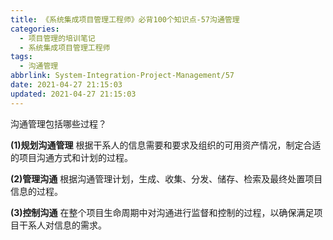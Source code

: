```yaml
---
title: 《系统集成项目管理工程师》必背100个知识点-57沟通管理
categories:
  - 项目管理的培训笔记
  - 系统集成项目管理工程师
tags:
  - 沟通管理
abbrlink: System-Integration-Project-Management/57
date: 2021-04-27 21:15:03
updated: 2021-04-27 21:15:03
---
```


沟通管理包括哪些过程？

**(1)规划沟通管理**
根据干系人的信息需要和要求及组织的可用资产情况，制定合适的项目沟通方式和计划的过程。

**(2)管理沟通**
根据沟通管理计划，生成、收集、分发、储存、检索及最终处置项目信息的过程。

**(3)控制沟通**
在整个项目生命周期中对沟通进行监督和控制的过程，以确保满足项目干系人对信息的需求。

